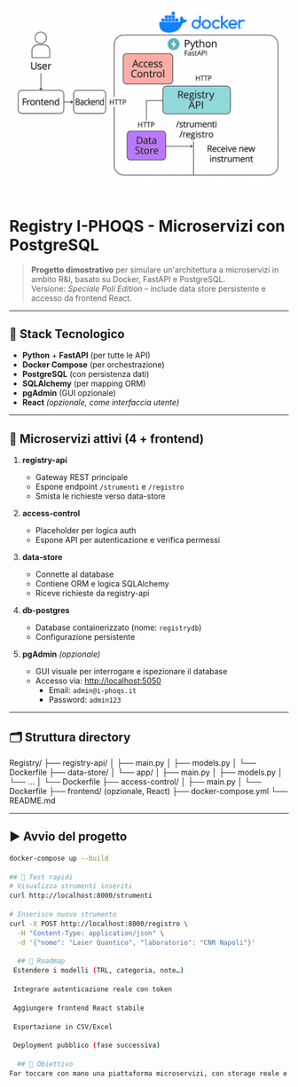 ![Architettura dei microservizi](./docs/architettura.png)

# Registry I-PHOQS - Microservizi con PostgreSQL

> **Progetto dimostrativo** per simulare un'architettura a microservizi in ambito R&I, basato su Docker, FastAPI e PostgreSQL.  
> Versione: *Speciale Poli Edition* – include data store persistente e accesso da frontend React.

---

## 🔧 Stack Tecnologico

- **Python** + **FastAPI** (per tutte le API)
- **Docker Compose** (per orchestrazione)
- **PostgreSQL** (con persistenza dati)
- **SQLAlchemy** (per mapping ORM)
- **pgAdmin** (GUI opzionale)
- **React** *(opzionale, come interfaccia utente)*

---

## 🧱 Microservizi attivi (4 + frontend)

1. **registry-api**  
   - Gateway REST principale  
   - Espone endpoint `/strumenti` e `/registro`  
   - Smista le richieste verso data-store

2. **access-control**  
   - Placeholder per logica auth  
   - Espone API per autenticazione e verifica permessi

3. **data-store**  
   - Connette al database  
   - Contiene ORM e logica SQLAlchemy  
   - Riceve richieste da registry-api

4. **db-postgres**  
   - Database containerizzato (nome: `registrydb`)  
   - Configurazione persistente

5. **pgAdmin** *(opzionale)*  
   - GUI visuale per interrogare e ispezionare il database  
   - Accesso via: [http://localhost:5050](http://localhost:5050)  
     - Email: `admin@i-phoqs.it`  
     - Password: `admin123`

---

## 🗂️ Struttura directory
Registry/ ├── registry-api/ │ ├── main.py │ ├── models.py │ └── Dockerfile ├── data-store/ │ └── app/ │ ├── main.py │ ├── models.py │ └── ... │ └── Dockerfile ├── access-control/ │ ├── main.py │ └── Dockerfile ├── frontend/ (opzionale, React) ├── docker-compose.yml └── README.md

---

## ▶️ Avvio del progetto

```bash
docker-compose up --build

## 🧪 Test rapidi
# Visualizza strumenti inseriti
curl http://localhost:8000/strumenti

# Inserisce nuovo strumento
curl -X POST http://localhost:8000/registro \
  -H "Content-Type: application/json" \
  -d '{"nome": "Laser Quantico", "laboratorio": "CNR Napoli"}'

  ## 🔭 Roadmap
 Estendere i modelli (TRL, categoria, note…)

 Integrare autenticazione reale con token

 Aggiungere frontend React stabile

 Esportazione in CSV/Excel

 Deployment pubblico (fase successiva)

  ## 🎯 Obiettivo
Far toccare con mano una piattaforma microservizi, con storage reale e interfaccia REST funzionante, per uso demo in team tecnici e progettuali.
